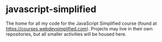 # javascript-simplified
The home for all my code for the JavaScript Simplified course (found at https://courses.webdevsimplified.com). Projects may live in their own repositories, but all smaller activities will be housed here.
